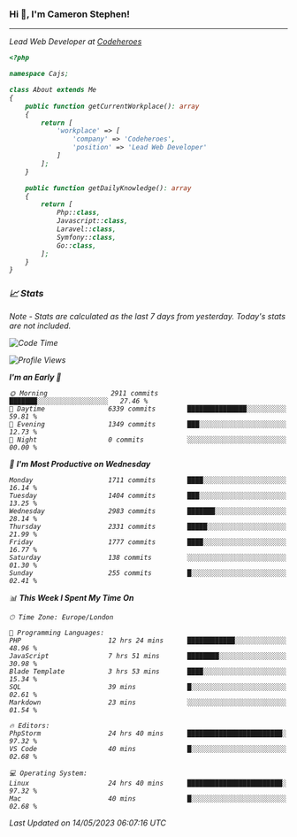 ### Hi 👋, I'm Cameron Stephen!
<hr>
<p><em>Lead Web Developer at <a href="https://codeheroes.co.uk">Codeheroes</a></p>


```php
<?php

namespace Cajs;

class About extends Me
{
    public function getCurrentWorkplace(): array
    {
        return [
            'workplace' => [
                'company' => 'Codeheroes',
                'position' => 'Lead Web Developer'
            ]
        ];
    }

    public function getDailyKnowledge(): array
    {
        return [
            Php::class,
            Javascript::class,
            Laravel::class,
            Symfony::class,
            Go::class,
        ];
    }
}
```

### 📈 Stats
<p><em>Note - Stats are calculated as the last 7 days from yesterday. Today's stats are not included.</em></p>


<!--START_SECTION:waka-->
![Code Time](http://img.shields.io/badge/Code%20Time-3%2C387%20hrs%2012%20mins-blue)

![Profile Views](http://img.shields.io/badge/Profile%20Views-0-blue)

**I'm an Early 🐤** 

```text
🌞 Morning                2911 commits        ███████░░░░░░░░░░░░░░░░░░   27.46 % 
🌆 Daytime                6339 commits        ███████████████░░░░░░░░░░   59.81 % 
🌃 Evening                1349 commits        ███░░░░░░░░░░░░░░░░░░░░░░   12.73 % 
🌙 Night                  0 commits           ░░░░░░░░░░░░░░░░░░░░░░░░░   00.00 % 
```
📅 **I'm Most Productive on Wednesday** 

```text
Monday                   1711 commits        ████░░░░░░░░░░░░░░░░░░░░░   16.14 % 
Tuesday                  1404 commits        ███░░░░░░░░░░░░░░░░░░░░░░   13.25 % 
Wednesday                2983 commits        ███████░░░░░░░░░░░░░░░░░░   28.14 % 
Thursday                 2331 commits        █████░░░░░░░░░░░░░░░░░░░░   21.99 % 
Friday                   1777 commits        ████░░░░░░░░░░░░░░░░░░░░░   16.77 % 
Saturday                 138 commits         ░░░░░░░░░░░░░░░░░░░░░░░░░   01.30 % 
Sunday                   255 commits         █░░░░░░░░░░░░░░░░░░░░░░░░   02.41 % 
```


📊 **This Week I Spent My Time On** 

```text
🕑︎ Time Zone: Europe/London

💬 Programming Languages: 
PHP                      12 hrs 24 mins      ████████████░░░░░░░░░░░░░   48.96 % 
JavaScript               7 hrs 51 mins       ████████░░░░░░░░░░░░░░░░░   30.98 % 
Blade Template           3 hrs 53 mins       ████░░░░░░░░░░░░░░░░░░░░░   15.34 % 
SQL                      39 mins             █░░░░░░░░░░░░░░░░░░░░░░░░   02.61 % 
Markdown                 23 mins             ░░░░░░░░░░░░░░░░░░░░░░░░░   01.54 % 

🔥 Editors: 
PhpStorm                 24 hrs 40 mins      ████████████████████████░   97.32 % 
VS Code                  40 mins             █░░░░░░░░░░░░░░░░░░░░░░░░   02.68 % 

💻 Operating System: 
Linux                    24 hrs 40 mins      ████████████████████████░   97.32 % 
Mac                      40 mins             █░░░░░░░░░░░░░░░░░░░░░░░░   02.68 % 
```


 Last Updated on 14/05/2023 06:07:16 UTC
<!--END_SECTION:waka-->
